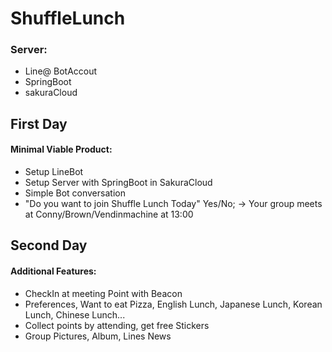 # ShuffleLunch

### Server:
 - Line@ BotAccout
 - SpringBoot
 - sakuraCloud

## First Day
#### Minimal Viable Product:
 - Setup LineBot
 - Setup Server with SpringBoot in SakuraCloud
 - Simple Bot conversation
 - "Do you want to join Shuffle Lunch Today" Yes/No; -> Your group meets at Conny/Brown/Vendinmachine at 13:00

## Second Day
#### Additional Features:
 - CheckIn at meeting Point with Beacon 
 - Preferences, Want to eat Pizza, English Lunch, Japanese Lunch, Korean Lunch, Chinese Lunch...
 - Collect points by attending, get free Stickers 
 - Group Pictures, Album, Lines News 
